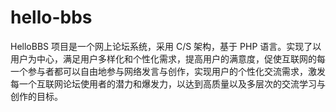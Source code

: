 # hello-bbs
HelloBBS 项目是一个网上论坛系统，采用 C/S 架构，基于 PHP 语言。实现了以用户为中心，满足用户多样化和个性化需求，提高用户的满意度，促使互联网的每一个参与者都可以自由地参与网络发言与创作，实现用户的个性化交流需求，激发每一个互联网论坛使用者的潜力和爆发力，以达到高质量以及多层次的交流学习与创作的目标。
